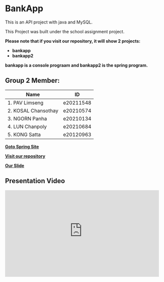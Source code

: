 # BankApp
This is an API project with java and MySQL.

This Project was built under the school assignment project.

**Please note that if you visit our repository, it will show 2 projects:**
- **bankapp**
- **bankapp2**

**bankapp is a console prograam and bankapp2 is the spring program.**
## Group 2 Member:
  
|**Name**|**ID**|
|----------------------|---------------------|
|1. PAV Limseng | e20211548|
|2. KOSAL Chansothay|e20210574|
|3. NGORN Panha|e20210134|
|4. LUN Chanpoly|e20210684|
|5. KONG Satta|e20120963|

[**Goto Spring Site**](https://amsbank.onrender.com)

[**Visit our repository**](https://github.com/PLSeng/BankApp)

[**Our Slide**](https://www.canva.com/design/DAF6wtjOh9I/HwVXZvtLxBLeSb8biOzjyQ/view)

## Presentation Video

<div style="max-width: 1280px"><div style="position: relative; padding-bottom: 56.25%; height: 0; overflow: hidden;"><iframe src="https://itcedukh-my.sharepoint.com/personal/e20211548_dtc1_itc_edu_kh/_layouts/15/embed.aspx?UniqueId=d1e2bee4-41df-41b9-aa69-5df7aefd40b9&embed=%7B%22ust%22%3Atrue%2C%22hv%22%3A%22CopyEmbedCode%22%7D&referrer=StreamWebApp&referrerScenario=EmbedDialog.Create" width="1280" height="720" frameborder="0" scrolling="no" allowfullscreen title="Group AMSB2 Presentation.mp4" style="border:none; position: absolute; top: 0; left: 0; right: 0; bottom: 0; height: 100%; max-width: 100%;"></iframe></div></div>
